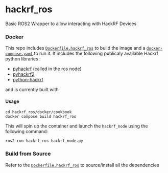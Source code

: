 # hackrf_ros
Basic ROS2 Wrapper to allow interacting with HackRF Devices 

### Docker 

This repo includes [`Dockerfile.hackrf_ros`](https://github.com/mvancleaver/hackrf_ros/blob/main/docker/Dockerfile.hackrf_ros)  to build the image and a [`docker-compose.yaml`](https://github.com/mvancleaver/hackrf_ros/blob/main/docker/cookbook/docker-compose.yaml) to run it. 
It includes the following publicaly available Hackrf python libraries :

- [pyhackrf](https://pypi.org/project/pyhackrf/) (called in the ros node)
- [pyhackrf2](https://pypi.org/project/pyhackrf2/)
- [python-hackrf](https://pypi.org/project/python-hackrf/)

and is currently built with 

#### Usage

    cd hackrf_ros/docker/cookbook
    docker compose build hackrf_ros

This will spin up the container and launch the `hackrf_node` using the following command:

    ros2 run hackrf_ros hackrf_node.py

### Build from Source 

Refer to the [`Dockerfile.hackrf_ros`](https://github.com/mvancleaver/hackrf_ros/blob/main/docker/Dockerfile.hackrf_ros) to source/install all the dependencies


